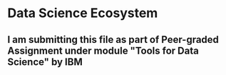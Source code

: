 # Data Science Ecosystem
## I am submitting this file as part of Peer-graded Assignment under module "Tools for Data Science" by IBM
